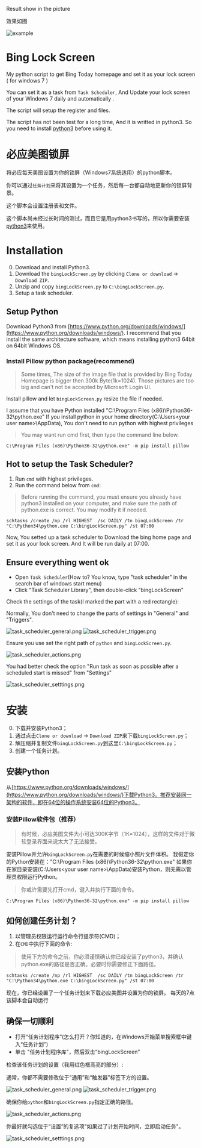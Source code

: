 Result show in the picture

效果如图

![example](https://github.com/WeiqiChenCN/bingLockScreen/raw/master/example.png)

# Bing Lock Screen

My python script to get Bing Today homepage and set it as your lock screen ( for windows 7 )

You can set it as a task from `Task Scheduler`, And Update your lock screen of your Windows 7 daily and automatically .

The script will setup the register and files.

The script has not been test for a long time, And it is writted in python3. So you need to install [python3](https://www.python.org/downloads/) before using it.


# 必应美图锁屏

将必应每天美图设置为你的锁屏（Windows7系统适用）的python脚本。

你可以通过`任务计划`来将其设置为一个任务，然后每一台都自动地更新你的锁屏背景。

这个脚本会设置注册表和文件。

这个脚本尚未经过长时间的测试，而且它是用python3书写的，所以你需要安装[python3](https://www.python.org/downloads/)来使用。


# Installation

0. Download and install Python3.
1. Download the `bingLockScreen.py` by clicking `Clone or download` -> `Download ZIP`.
2. Unzip and copy `bingLockScreen.py` to `C:\bingLockScreen.py`.
3. Setup a task scheduler.

## Setup Python

Download Python3 from [https://www.python.org/downloads/windows/](https://www.python.org/downloads/windows/). I recommend that you install the same architecture software, which means installing python3 64bit on 64bit Windows OS. 

### Install Pillow python package(recommend)

> Some times, The size of the image file that is provided by Bing Today Homepage is bigger then 300k Byte(1k=1024). Those pictures are too big and can't not be accepted by Microsoft Login UI.

Install pillow and let `bingLockScreen.py` resize the file if needed.

I assume that you have Python installed "C:\Program Files (x86)\Python36-32\python.exe"
If you install python in your home directory(C:\Users\<your user name>\AppData), You don't need to run python with highest privileges

> You may want run cmd first, then type the command line below.

```
C:\Program Files (x86)\Python36-32\python.exe" -m pip install pillow
```

## Hot to setup the Task Scheduler?

1. Run `cmd` with highest privileges.
2. Run the command below from `cmd`:

 > Before running the command, you must ensure you already have python3 installed on your computer, and make sure the path of python.exe is correct. You may modify it if needed.
 
```
schtasks /create /np /rl HIGHEST  /sc DAILY /tn bingLockScreen /tr "C:\Python34\python.exe C:\bingLockScreen.py" /st 07:00
```
 
Now, You setted up a task scheduler to Download the bing home page and set it as your lock screen.
And It will be run daily at 07:00.

## Ensure everything went ok

- Open `Task Scheduler`(How to? You know, type "task scheduler" in the search bar of windows start menu)
- Click "Task Scheduler Library", then double-click "bingLockScreen"

Check the settings of the task(I marked the part with a red rectangle):

Normally, You don't need to change the parts of settings in "General" and "Triggers".  

![task_scheduler_general.png](https://github.com/WeiqiChenCN/bingLockScreen/raw/master/task_scheduler_general.png)
![task_scheduler_trigger.png](https://github.com/WeiqiChenCN/bingLockScreen/raw/master/task_scheduler_trigger.png)

Ensure you use set the right path of `python` and `bingLockScreen.py`.

![task_scheduler_actions.png](https://github.com/WeiqiChenCN/bingLockScreen/raw/master/task_scheduler_actions.png)

You had better check the option "Run task as soon as possible after a scheduled start is missed" from "Settings"

![task_scheduler_setttings.png](https://github.com/WeiqiChenCN/bingLockScreen/raw/master/task_scheduler_setttings.png)

# 安装

0. 下载并安装Python3；
1. 通过点击`Clone or download` -> `Download ZIP`来下载`bingLockScreen.py`；
2. 解压缩并复制文件`bingLockScreen.py`到这里`C:\bingLockScreen.py`；
3. 创建一个任务计划。
 
## 安装Python

从[https://www.python.org/downloads/windows/](https://www.python.org/downloads/windows/)下载Python3。推荐安装同一架构的软件，即在64位的操作系统安装64位的Python3。

### 安装Pillow软件包（推荐）

> 有时候，必应美图文件大小可达300K字节（1K=1024），这样的文件对于微软登录界面来说太大了无法接受。

安装Pillow并允许`bingLockScreen.py`在需要的时候缩小照片文件体积。
我假定你的Python安装在："C:\Program Files (x86)\Python36-32\python.exe"
如果你在家目录安装(C:\Users\<your user name>\AppData)安装Python，则无需以管理员权限运行Python。

> 你或许需要先打开cmd，键入并执行下面的命令。

```
C:\Program Files (x86)\Python36-32\python.exe" -m pip install pillow
```

## 如何创建任务计划？
 
1. 以管理员权限运行运行命令行提示符(CMD)；
2. 在`CMD`中执行下面的命令:
 
> 使用下方的命令之前，你必须谨慎确认你已经安装了python3，并确认python.exe的路径是否正确。必要时你需要修正下面路径。
 
```
schtasks /create /np /rl HIGHEST  /sc DAILY /tn bingLockScreen /tr "C:\Python34\python.exe C:\bingLockScreen.py" /st 07:00
```

现在，你已经设置了一个任务计划来下载必应美图并设置为你的锁屏。
每天的7点该脚本会自动运行

## 确保一切顺利
- 打开“任务计划程序”(怎么打开？你知道的，在Windows开始菜单搜索框中键入“任务计划”)
- 单击 "任务计划程序库"，然后双击“bingLockScreen”

检查该任务计划的设置（我用红色框高亮的部分）:

通常，你都不需要修改位于“通用”和“触发器”标签下方的设置。

![task_scheduler_general.png](https://github.com/WeiqiChenCN/bingLockScreen/raw/master/task_scheduler_general.png)
![task_scheduler_trigger.png](https://github.com/WeiqiChenCN/bingLockScreen/raw/master/task_scheduler_trigger.png)

确保你给`python`和`bingLockScreen.py`指定正确的路径。

![task_scheduler_actions.png](https://github.com/WeiqiChenCN/bingLockScreen/raw/master/task_scheduler_actions.png)

你最好就勾选位于“设置”的复选项"如果过了计划开始时间，立即启动任务"。

![task_scheduler_setttings.png](https://github.com/WeiqiChenCN/bingLockScreen/raw/master/task_scheduler_setttings.png)
